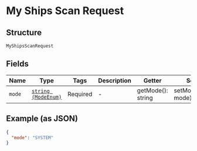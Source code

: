 
# My Ships Scan Request

## Structure

`MyShipsScanRequest`

## Fields

| Name | Type | Tags | Description | Getter | Setter |
|  --- | --- | --- | --- | --- | --- |
| `mode` | [`string (ModeEnum)`](../../doc/models/mode-enum.md) | Required | - | getMode(): string | setMode(string mode): void |

## Example (as JSON)

```json
{
  "mode": "SYSTEM"
}
```

